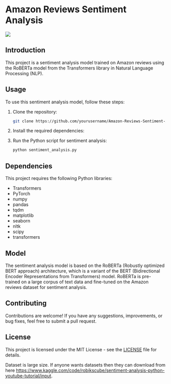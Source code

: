 <!DOCTYPE html>
<html lang="en">
<head>
</head>
<body>
    <h1>Amazon Reviews Sentiment Analysis</h1>
    <img src = 'https://i2.wp.com/thecleverprogrammer.com/wp-content/uploads/2020/06/Untitled-62.png?fit=580%2C326&ssl=1'>
    


## Introduction
This project is a sentiment analysis model trained on Amazon reviews using the RoBERTa model from the Transformers library in Natural Language Processing (NLP).

## Usage
To use this sentiment analysis model, follow these steps:
1. Clone the repository:
    ```bash
    git clone https://github.com/yourusername/Amazon-Reviews-Sentiment-Analysis.git
    ```
2. Install the required dependencies:
    
3. Run the Python script for sentiment analysis:
    ```bash
    python sentiment_analysis.py
    ```

## Dependencies
This project requires the following Python libraries:
- Transformers
- PyTorch
- numpy
- pandas
- tqdm
- matplotlib
- seaborn
- nltk
- scipy
- transformers
<!-- Add more if necessary -->

## Model
The sentiment analysis model is based on the RoBERTa (Robustly optimized BERT approach) architecture, which is a variant of the BERT (Bidirectional Encoder Representations from Transformers) model. RoBERTa is pre-trained on a large corpus of text data and fine-tuned on the Amazon reviews dataset for sentiment analysis.

## Contributing
Contributions are welcome! If you have any suggestions, improvements, or bug fixes, feel free to submit a pull request.

## License
This project is licensed under the MIT License - see the [LICENSE](LICENSE) file for details.

Dataset is large size. If anyone wants datasets then they can download from here https://www.kaggle.com/code/robikscube/sentiment-analysis-python-youtube-tutorial/input.

</body>
</html>
